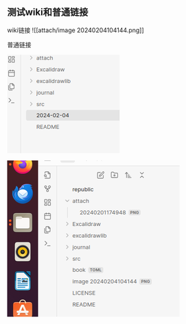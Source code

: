 
## 测试wiki和普通链接


wiki链接
![[attach/image 20240204104144.png]]

普通链接

![](attach/image%2020240204104144.png)



![](attach/Pasted%20image%2020240204110502.png)